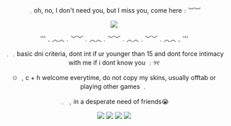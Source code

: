 <div align="center">

<p align="center"> ﹒oh, no, I don't need you, but I miss you, come here﹕︶︶

 ![](https://media.discordapp.net/attachments/901179565588766820/1424159947091873994/Adobe_Express_-_file.png?ex=68e2efce&is=68e19e4e&hm=a227e493e0987dbec9fb1d34343913b5b892712c2572576f73b4744fd9d78410&=&format=webp&quality=lossless)


<p align="center"> ⺌﹑︿︿﹒﹀﹀﹒︿︿﹒﹀﹀﹒︿︿﹒﹀﹀﹒︿︿﹑⺌

<p align="center"> ﹒﹒basic dni criteria, dont int if ur younger than 15 and dont force intimacy with me if i dont know you ﹕୨୧

<p align="center">  ✩ ﹐c + h welcome everytime, do not copy my skins, usually offtab or playing other games ﹒

<p align="center">  ﹒ ﹐in a desperate need of friends😭 

 ![](https://media.discordapp.net/attachments/901179565588766820/1395995471683649616/37jd5t.png?ex=687c7998&is=687b2818&hm=7d8c3b1dff9a6bae4766d7bbc398b0e38d78d7d6b02537eeaf64ddaaa0a53835&=&format=webp&quality=lossless)
 ![](https://files.catbox.moe/yj5r2q.gif)
 ![](https://files.catbox.moe/kp2wpr.webp)
 ![](https://files.catbox.moe/eegjd9.gif)
<p align="center"> 


</div>
